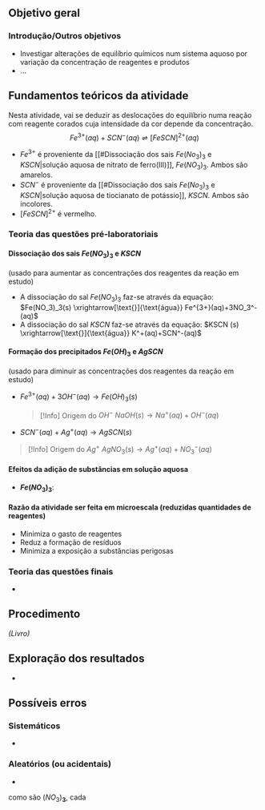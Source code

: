 ## Objetivo geral

### Introdução/Outros objetivos
- Investigar alterações de equilíbrio químicos num sistema aquoso por variação da concentração de reagentes e produtos
- ...

## Fundamentos teóricos da atividade
Nesta atividade, vai se deduzir as deslocações do equilíbrio numa reação com reagente corados cuja intensidade da cor depende da concentração.
$$ Fe^{3+}(aq)+SCN^-(aq)\rightleftharpoons [FeSCN]^{2+}(aq)
$$

- $Fe^{3+}$ é proveniente da [[#Dissociação dos sais $Fe(No_3)_3$ e $KSCN$|solução aquosa de nitrato de ferro(III)]], $Fe(NO_3)_3$. Ambos são amarelos.
- $SCN^-$ é proveniente da [[#Dissociação dos sais $Fe(No_3)_3$ e $KSCN$|solução aquosa de tiocianato de potássio]], $KSCN$. Ambos são incolores.
- $[FeSCN]^{2+}$ é vermelho.
### Teoria das questões pré-laboratoriais
#### Dissociação dos sais $Fe(NO_3)_3$ e $KSCN$
(usado para aumentar as concentrações dos reagentes da reação em estudo)

- A dissociação do sal $Fe(NO_3)_3$ faz-se através da equação:
  $Fe(NO_3)_3(s) \xrightarrow[\text{}]{\text{água}} Fe^{3+}(aq)+3NO_3^-(aq)$
- A dissociação do sal $KSCN$ faz-se através da equação:
  $KSCN (s) \xrightarrow[\text{}]{\text{água}} K^+(aq)+SCN^-(aq)$
#### Formação dos precipitados $Fe(OH)_3$ e $AgSCN$
(usado para diminuir as concentrações dos reagentes da reação em estudo)

- $Fe^{3+}(aq)+3OH^-(aq) \longrightarrow Fe(OH)_3(s)$
  >[!Info] Origem do $OH^-$
  >$NaOH(s) \longrightarrow Na^+(aq)+OH^-(aq)$

- $SCN^-(aq)+Ag^+(aq) \longrightarrow AgSCN(s)$
>[!Info] Origem do $Ag^+$
>$AgNO_3(s) \longrightarrow Ag^+ (aq) + NO_3^-(aq)$
#### Efeitos da adição de substâncias em solução aquosa
- **$Fe(NO_3)_3$**: 
#### Razão da atividade ser feita em microescala (reduzidas quantidades de reagentes)
- Minimiza o gasto de reagentes
- Reduz a formação de resíduos
- Minimiza a exposição a substâncias perigosas
### Teoria das questões finais
- 
## Procedimento
*(Livro)*
## Exploração dos resultados
- 
## Possíveis erros
### Sistemáticos
- 
### Aleatórios (ou acidentais)
- 


como são $(NO_3)$**$_3$**, cada 